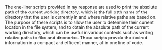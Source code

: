 The one-liner scripts provided in my  response are used to print the absolute path of the current working directory, which is the full path name of the directory that the user is currently in and where relative paths are based on. The purpose of these scripts is to allow the user to determine their current location in the file system, and to obtain the absolute path of the current working directory, which can be useful in various contexts such as writing relative paths to files and directories. These scripts provide the desired information in a compact and efficient manner, all in one line of code.
